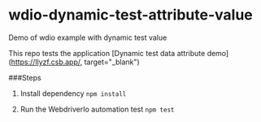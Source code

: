 # wdio-dynamic-test-attribute-value

Demo of wdio example with dynamic test value

This repo tests the application
[Dynamic test data attribute demo](https://llyzf.csb.app/, target="_blank")

###Steps

1. Install dependency
   `npm install`

2. Run the WebdriverIo automation test
   `npm test`
